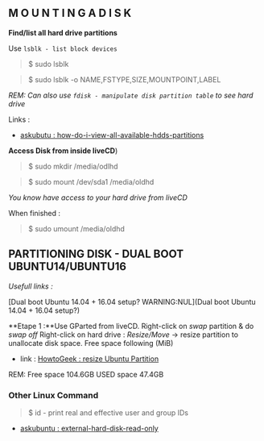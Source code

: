 






## M O U N T I N G A   D I S K

**Find/list all hard drive partitions**

Use `lsblk - list block devices`
> $ sudo lsblk 

> $ sudo lsblk -o NAME,FSTYPE,SIZE,MOUNTPOINT,LABEL

*REM: Can also use *`fdisk - manipulate disk partition table`* to see hard drive*


Links :
* [askubutu : how-do-i-view-all-available-hdds-partitions](https://askubuntu.com/questions/182446/how-do-i-view-all-available-hdds-partitions)


**Access Disk from inside liveCD**)

> $ sudo mkdir /media/odlhd

> $ sudo mount /dev/sda1 /media/oldhd

*You know have access to your hard drive from liveCD*


When finished :

> $ sudo umount /media/oldhd


## PARTITIONING DISK - DUAL BOOT UBUNTU14/UBUNTU16

*Usefull links :*

[Dual boot Ubuntu 14.04 + 16.04 setup? WARNING:NUL](Dual boot Ubuntu 14.04 + 16.04 setup?)


**Etape 1 :**Use GParted from liveCD.
Right-click on *swap* partition & do *swap off*
Right-click on hard drive : *Resize/Move* -> resize partition to unallocate disk space. 
Free space following (MiB)
* link : [HowtoGeek : resize Ubuntu Partition](https://www.howtogeek.com/114503/how-to-resize-your-ubuntu-partitions/)


REM: 
Free space 104.6GB
USED space 47.4GB

### Other Linux Command
> $ id - print real and effective user and group IDs

* [askubuntu : external-hard-disk-read-only](https://askubuntu.com/questions/333287/external-hard-disk-read-only)
